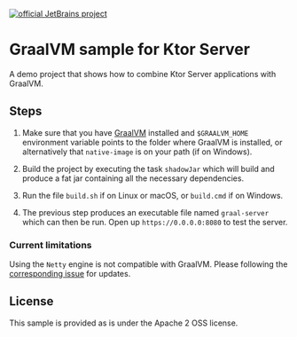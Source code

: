 [![official JetBrains project](https://jb.gg/badges/official-flat-square.svg)](https://confluence.jetbrains.com/display/ALL/JetBrains+on+GitHub)

# GraalVM sample for Ktor Server

A demo project that shows how to combine Ktor Server applications with GraalVM.

## Steps

1. Make sure that you have [GraalVM](https://graalvm.org) installed and `$GRAALVM_HOME` environment
variable points to the folder where GraalVM is installed, or alternatively that `native-image` is on your path (if on Windows). 
   
2. Build the project by executing the task `shadowJar` which will build and produce a fat jar containing
all the necessary dependencies.
   
3. Run the file `build.sh` if on Linux or macOS, or `build.cmd` if on Windows.

4. The previous step produces an executable file named `graal-server` which can then be run. Open up
`https://0.0.0.0:8080` to test the server.
   
### Current limitations

Using the `Netty` engine is not compatible with GraalVM. Please following the [corresponding issue](https://youtrack.jetbrains.com/issue/KTOR-2558) for
updates.

## License

This sample is provided as is under the Apache 2 OSS license. 

